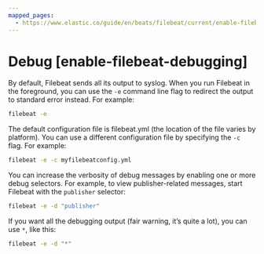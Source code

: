 ```yaml
---
mapped_pages:
  - https://www.elastic.co/guide/en/beats/filebeat/current/enable-filebeat-debugging.html
---
```


# Debug [enable-filebeat-debugging]

By default, Filebeat sends all its output to syslog. When you run Filebeat in the foreground, you can use the `-e` command line flag to redirect the output to standard error instead. For example:

```sh
filebeat -e
```

The default configuration file is filebeat.yml (the location of the file varies by platform). You can use a different configuration file by specifying the `-c` flag. For example:

```sh
filebeat -e -c myfilebeatconfig.yml
```

You can increase the verbosity of debug messages by enabling one or more debug selectors. For example, to view publisher-related messages, start Filebeat with the `publisher` selector:

```sh
filebeat -e -d "publisher"
```

If you want all the debugging output (fair warning, it’s quite a lot), you can use `*`, like this:

```sh
filebeat -e -d "*"
```


